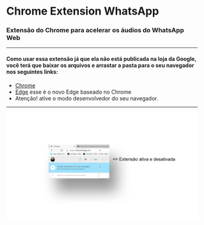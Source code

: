 # Chrome Extension WhatsApp
### Extensão do Chrome para acelerar os áudios do WhatsApp Web
******
#### Como usar essa extensão já que ela não está publicada na loja da Google, você terá que baixar os arquivos e arrastar a pasta para o seu navegador nos seguintes links:
* [Chrome](https://chrome://extensions/)
* [Edge](https://edge://extensions/) esse é o novo Edge baseado no Chrome
* Atenção! ative o modo desenvolvedor do seu navegador. 
******
![Extension Chrome WhatsApp](https://github.com/r-santtos/Chrome-Extension/blob/main/extension.jpg?raw=true?raw=true "Extension Chrome WhatsApp")
